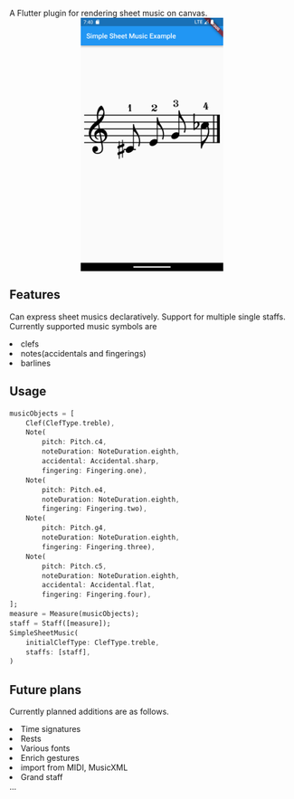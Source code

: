 <!-- 
This README describes the package. If you publish this package to pub.dev,
this README's contents appear on the landing page for your package.

For information about how to write a good package README, see the guide for
[writing package pages](https://dart.dev/guides/libraries/writing-package-pages). 

For general information about developing packages, see the Dart guide for
[creating packages](https://dart.dev/guides/libraries/create-library-packages)
and the Flutter guide for
[developing packages and plugins](https://flutter.dev/developing-packages). 
-->

A Flutter plugin for rendering sheet music on canvas.
<img src="Screenshot_1710153630.png" width="50%" style="display: block; margin: auto;">
## Features

Can express sheet musics declaratively. Support for multiple single staffs.<br>
Currently supported music symbols are
<li>clefs
<li>notes(accidentals and fingerings)
<li>barlines<br>


## Usage
```dart
musicObjects = [
    Clef(ClefType.treble),
    Note(
        pitch: Pitch.c4,
        noteDuration: NoteDuration.eighth,
        accidental: Accidental.sharp,
        fingering: Fingering.one),
    Note(
        pitch: Pitch.e4,
        noteDuration: NoteDuration.eighth,
        fingering: Fingering.two),
    Note(
        pitch: Pitch.g4,
        noteDuration: NoteDuration.eighth,
        fingering: Fingering.three),
    Note(
        pitch: Pitch.c5,
        noteDuration: NoteDuration.eighth,
        accidental: Accidental.flat,
        fingering: Fingering.four),
];
measure = Measure(musicObjects);
staff = Staff([measure]);
SimpleSheetMusic(
    initialClefType: ClefType.treble,
    staffs: [staff],
)
```

## Future plans
Currently planned additions are as follows.

<li>Time signatures<br>
<li>Rests<br>
<li>Various fonts<br>
<li>Enrich gestures<br>
<li>import from MIDI, MusicXML<br>
<li>Grand staff<br>
...
